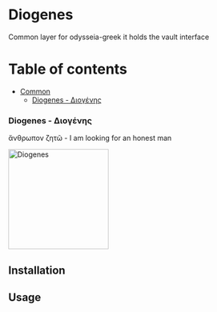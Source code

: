 # Diogenes 

Common layer for odysseia-greek it holds the vault interface


# Table of contents <!-- omit in toc -->
- [Common](#common)
    - [Diogenes - Διογένης](#diogenes---διογένης)


### Diogenes - Διογένης

ἄνθρωπον ζητῶ - I am looking for an honest man

<img src="https://upload.wikimedia.org/wikipedia/commons/b/b1/Jean-L%C3%A9on_G%C3%A9r%C3%B4me_-_Diogenes_-_Walters_37131.jpg" alt="Diogenes" width="200"/>


## Installation

## Usage